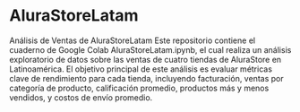 # AluraStoreLatam

Análisis de Ventas de AluraStoreLatam
Este repositorio contiene el cuaderno de Google Colab AluraStoreLatam.ipynb, el cual realiza un análisis exploratorio de datos sobre las ventas de cuatro tiendas de AluraStore en Latinoamérica. El objetivo principal de este análisis es evaluar métricas clave de rendimiento para cada tienda, incluyendo facturación, ventas por categoría de producto, calificación promedio, productos más y menos vendidos, y costos de envío promedio.
